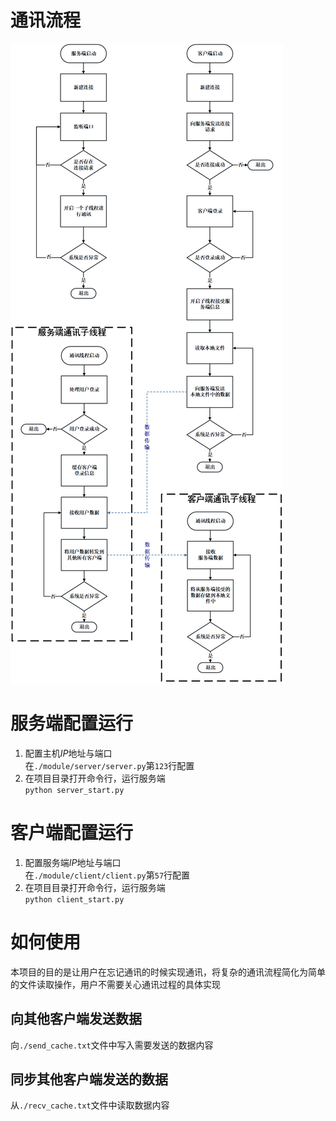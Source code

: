 # 通讯流程
![](./doc/通讯流程图.png)


# 服务端配置运行

1. 配置主机$IP$地址与端口 \
  在`./module/server/server.py`第`123`行配置
2. 在项目目录打开命令行，运行服务端 \
  `python server_start.py`
# 客户端配置运行
1. 配置服务端$IP$地址与端口 \
在`./module/client/client.py`第`57`行配置
2. 在项目目录打开命令行，运行服务端 \
  `python client_start.py`

# 如何使用
本项目的目的是让用户在忘记通讯的时候实现通讯，将复杂的通讯流程简化为简单的文件读取操作，用户不需要关心通讯过程的具体实现
## 向其他客户端发送数据
向`./send_cache.txt`文件中写入需要发送的数据内容
## 同步其他客户端发送的数据
从`./recv_cache.txt`文件中读取数据内容